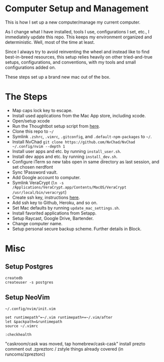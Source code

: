 # Computer Setup and Management

This is how I set up a new computer/manage my current computer.

As I change what I have installed, tools I use, configurations I set, etc., I immediately update this repo. This keeps my environment organized and deterministic. Well, most of the time at least.

Since I always try to avoid reinventing the wheel and instead like to find best-in-breed resources, this setup relies heavily on other tried-and-true setups, configurations, and conventions, with my tools and small configurations added on.

These steps set up a brand new mac out of the box.

# The Steps

- Map caps lock key to escape.
- Install used applications from the Mac App store, including xcode.
- Open/setup xcode
- Run the Thoughtbot setup script from [here](https://github.com/thoughtbot/laptop).
- Clone this repo to `~/`
- Symlink `.zshrc`, `.vimrc`, `.gitconfig`, and `.default-npm-packages` to `~/`.
- Install NvChad `git clone https://github.com/NvChad/NvChad ~/.config/nvim --depth 1`
- Install user apps and etc. by running `install_user.sh`.
- Install dev apps and etc. by running `install_dev.sh`.
- Configure iTerm so new tabs open in same directory as last session, and set chosen nerdfont
- Sync 1Password vault.
- Add Google account to computer.
- Symlink VeraCrypt (`ln -s /Applications/VeraCrypt.app/Contents/MacOS/VeraCrypt /usr/local/bin/veracrypt`)
- Create ssh key, instructions [here](https://help.github.com/articles/generating-ssh-keys/).
- Add ssh key to Github, Heroku, and so on.
- Set Mac defaults by running `update_mac_settings.sh`.
- Install favorited applications from Setapp.
- Setup Raycast, Google Drive, Bartender.
- Change computer name.
- Setup personal secure backup scheme. Further details in Block.

# Misc

## Setup Postgres
```shell
createdb
createuser -s postgres
```

## Setup NeoVim
`~/.config/nvim/init.vim`
```shell
set runtimepath^=~/.vim runtimepath+=~/.vim/after
let &packpath=&runtimepath
source ~/.vimrc
```
`:checkhealth`

"caskroom/cask was moved, tap homebrew/cask-cask"
install prezto
  comment out .zpreztorc / zstyle things already covered (in runcoms/zpreztorc)
